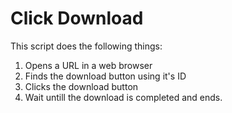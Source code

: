 # Click Download

This script does the following things:

1. Opens a URL in a web browser
2. Finds the download button using it's ID
3. Clicks the download button
4. Wait untill the download is completed and ends.
